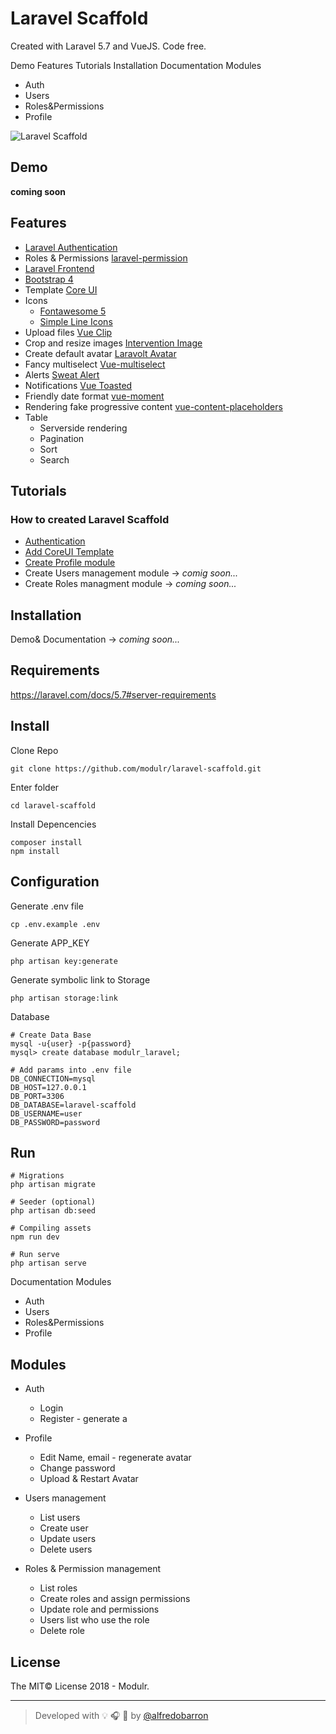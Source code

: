 # Laravel Scaffold
Created with Laravel 5.7 and VueJS. Code free.

Demo
Features
Tutorials
Installation 
Documentation 
Modules
  - Auth
  - Users
  - Roles&Permissions 
  - Profile


![Laravel Scaffold](https://github.com/modulr/laravel-scaffold/blob/master/public/img/laravel-scaffold.jpg)


## Demo
**coming soon**

## Features

- [Laravel Authentication](https://laravel.com/docs/5.7/authentication)
- Roles & Permissions [laravel-permission](https://github.com/spatie/laravel-permission)
- [Laravel Frontend](https://laravel.com/docs/5.7/frontend)
- [Bootstrap 4](https://getbootstrap.com/)
- Template [Core UI](https://coreui.io/)
- Icons
    - [Fontawesome 5](https://fontawesome.com/)
    - [Simple Line Icons](https://github.com/thesabbir/simple-line-icons)
- Upload files [Vue Clip](https://vueclip.adonisjs.com/)
- Crop and resize images [Intervention Image](http://image.intervention.io/) 
- Create default avatar [Laravolt Avatar](https://github.com/laravolt/avatar) 
- Fancy multiselect [Vue-multiselect](https://vue-multiselect.js.org/)
- Alerts [Sweat Alert](https://sweetalert.js.org/)
- Notifications [Vue Toasted](https://shakee93.github.io/vue-toasted/)
- Friendly date format [vue-moment](https://github.com/brockpetrie/vue-moment#readme)
- Rendering fake progressive content [vue-content-placeholders](https://github.com/michalsnik/vue-content-placeholders)
- Table
    - Serverside rendering
    - Pagination
    - Sort
    - Search
    
    
## Tutorials

### How to created Laravel Scaffold


- [Authentication](https://link.medium.com/YsYZ4TJ1wR)
- [Add CoreUI Template](https://link.medium.com/mlq1D5N1wR)
- [Create Profile module](https://link.medium.com/e8EbuVR1wR)
- Create Users management module -> _comig soon..._
- Create Roles managment module -> _coming soon..._


## Installation 





Demo& Documentation -> _coming soon..._

## Requirements

https://laravel.com/docs/5.7#server-requirements




## Install

Clone Repo

```
git clone https://github.com/modulr/laravel-scaffold.git
```

Enter folder
```
cd laravel-scaffold
```

Install Depencencies
```
composer install
npm install
```


## Configuration

Generate .env file
```
cp .env.example .env
```

Generate APP_KEY
```
php artisan key:generate
```

Generate symbolic link to Storage
```
php artisan storage:link
```

Database

```
# Create Data Base
mysql -u{user} -p{password}
mysql> create database modulr_laravel;
```

```
# Add params into .env file
DB_CONNECTION=mysql
DB_HOST=127.0.0.1
DB_PORT=3306
DB_DATABASE=laravel-scaffold
DB_USERNAME=user
DB_PASSWORD=password
```


## Run

```
# Migrations
php artisan migrate

# Seeder (optional)
php artisan db:seed

# Compiling assets
npm run dev

# Run serve
php artisan serve
```
Documentation 
Modules
  - Auth
  - Users
  - Roles&Permissions 
  - Profile

## Modules

- Auth
  - Login
  - Register - generate a

- Profile 
  - Edit Name, email - regenerate avatar
  - Change password
  - Upload & Restart Avatar

- Users management
    - List users
    - Create user
    - Update users
    - Delete users
 
- Roles & Permission management
    - List roles
    - Create roles and assign permissions
    - Update role and permissions
    - Users list who use the role
    - Delete role
    



## License

The MIT© License 2018 - Modulr.

---

> Developed with :bulb: :headphones: :beer: by [@alfredobarron](https://github.com/alfredobarron)
